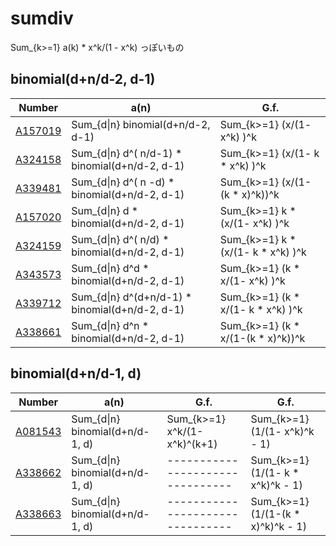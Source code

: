 # sumdiv

Sum_{k>=1} a(k) * x^k/(1 - x^k) っぽいもの

## binomial(d+n/d-2, d-1)

| Number | a(n) | G.f. | 
| ----- | ----- | ----- | 
| [A157019](https://oeis.org/A157019) | Sum_{d&#124;n}               binomial(d+n/d-2, d-1) | Sum_{k>=1}      (x/(1-     x^k) )^k | 
| [A324158](https://oeis.org/A324158) | Sum_{d&#124;n} d^(  n/d-1) * binomial(d+n/d-2, d-1) | Sum_{k>=1}      (x/(1- k * x^k) )^k | 
| [A339481](https://oeis.org/A339481) | Sum_{d&#124;n} d^(  n  -d) * binomial(d+n/d-2, d-1) | Sum_{k>=1}      (x/(1-(k * x)^k))^k | 
| [A157020](https://oeis.org/A157020) | Sum_{d&#124;n} d           * binomial(d+n/d-2, d-1) | Sum_{k>=1}  k * (x/(1-     x^k) )^k | 
| [A324159](https://oeis.org/A324159) | Sum_{d&#124;n} d^(  n/d)   * binomial(d+n/d-2, d-1) | Sum_{k>=1}  k * (x/(1- k * x^k) )^k |
| [A343573](https://oeis.org/A343573) | Sum_{d&#124;n} d^d         * binomial(d+n/d-2, d-1) | Sum_{k>=1} (k *  x/(1-     x^k) )^k | 
| [A339712](https://oeis.org/A339712) | Sum_{d&#124;n} d^(d+n/d-1) * binomial(d+n/d-2, d-1) | Sum_{k>=1} (k *  x/(1- k * x^k) )^k |
| [A338661](https://oeis.org/A338661) | Sum_{d&#124;n} d^n         * binomial(d+n/d-2, d-1) | Sum_{k>=1} (k *  x/(1-(k * x)^k))^k | 


## binomial(d+n/d-1, d)

| Number | a(n) | G.f. | G.f. |
| ----- | ----- | ----- | ----- | 
| [A081543](https://oeis.org/A081543) | Sum_{d&#124;n}       binomial(d+n/d-1, d) | Sum_{k>=1}     x^k/(1-x^k)^(k+1) | Sum_{k>=1} (1/(1-      x^k)^k - 1) |
| [A338662](https://oeis.org/A338662) | Sum_{d&#124;n}       binomial(d+n/d-1, d) | -------------------------------- | Sum_{k>=1} (1/(1- k *  x^k)^k - 1) |
| [A338663](https://oeis.org/A338663) | Sum_{d&#124;n}       binomial(d+n/d-1, d) | -------------------------------- | Sum_{k>=1} (1/(1-(k * x)^k)^k - 1) |
